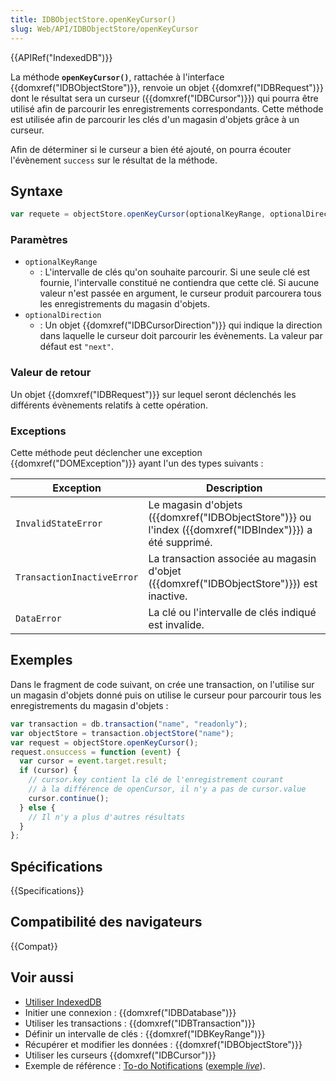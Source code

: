 ```yaml
---
title: IDBObjectStore.openKeyCursor()
slug: Web/API/IDBObjectStore/openKeyCursor
---
```


{{APIRef("IndexedDB")}}

La méthode **`openKeyCursor()`**, rattachée à l'interface {{domxref("IDBObjectStore")}}, renvoie un objet {{domxref("IDBRequest")}} dont le résultat sera un curseur ({{domxref("IDBCursor")}}) qui pourra être utilisé afin de parcourir les enregistrements correspondants. Cette méthode est utilisée afin de parcourir les clés d'un magasin d'objets grâce à un curseur.

Afin de déterminer si le curseur a bien été ajouté, on pourra écouter l'évènement `success` sur le résultat de la méthode.

## Syntaxe

```js
var requete = objectStore.openKeyCursor(optionalKeyRange, optionalDirection);
```

### Paramètres

- `optionalKeyRange`
  - : L'intervalle de clés qu'on souhaite parcourir. Si une seule clé est fournie, l'intervalle constitué ne contiendra que cette clé. Si aucune valeur n'est passée en argument, le curseur produit parcourera tous les enregistrements du magasin d'objets.
- `optionalDirection`
  - : Un objet {{domxref("IDBCursorDirection")}} qui indique la direction dans laquelle le curseur doit parcourir les évènements. La valeur par défaut est `"next"`.

### Valeur de retour

Un objet {{domxref("IDBRequest")}} sur lequel seront déclenchés les différents évènements relatifs à cette opération.

### Exceptions

Cette méthode peut déclencher une exception {{domxref("DOMException")}} ayant l'un des types suivants :

| Exception                  | Description                                                                                             |
| -------------------------- | ------------------------------------------------------------------------------------------------------- |
| `InvalidStateError`        | Le magasin d'objets ({{domxref("IDBObjectStore")}} ou l'index ({{domxref("IDBIndex")}}) a été supprimé. |
| `TransactionInactiveError` | La transaction associée au magasin d'objet ({{domxref("IDBObjectStore")}}) est inactive.                |
| `DataError`                | La clé ou l'intervalle de clés indiqué est invalide.                                                    |

## Exemples

Dans le fragment de code suivant, on crée une transaction, on l'utilise sur un magasin d'objets donné puis on utilise le curseur pour parcourir tous les enregistrements du magasin d'objets :

```js
var transaction = db.transaction("name", "readonly");
var objectStore = transaction.objectStore("name");
var request = objectStore.openKeyCursor();
request.onsuccess = function (event) {
  var cursor = event.target.result;
  if (cursor) {
    // cursor.key contient la clé de l'enregistrement courant
    // à la différence de openCursor, il n'y a pas de cursor.value
    cursor.continue();
  } else {
    // Il n'y a plus d'autres résultats
  }
};
```

## Spécifications

{{Specifications}}

## Compatibilité des navigateurs

{{Compat}}

## Voir aussi

- [Utiliser IndexedDB](/fr/docs/Web/API/API_IndexedDB/Using_IndexedDB)
- Initier une connexion : {{domxref("IDBDatabase")}}
- Utiliser les transactions : {{domxref("IDBTransaction")}}
- Définir un intervalle de clés : {{domxref("IDBKeyRange")}}
- Récupérer et modifier les données : {{domxref("IDBObjectStore")}}
- Utiliser les curseurs {{domxref("IDBCursor")}}
- Exemple de référence : [To-do Notifications](https://github.com/mdn/dom-examples/tree/main/to-do-notifications) ([exemple _live_](https://mdn.github.io/dom-examples/to-do-notifications/)).
